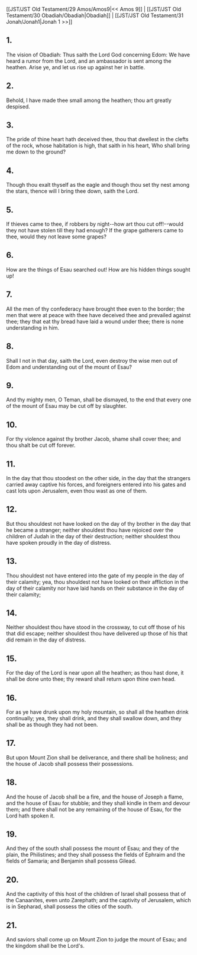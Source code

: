 [[JST/JST Old Testament/29 Amos/Amos9|<< Amos 9]] | [[JST/JST Old Testament/30 Obadiah/Obadiah|Obadiah]] | [[JST/JST Old Testament/31 Jonah/Jonah1|Jonah 1 >>]]
## 1.
The vision of Obadiah: Thus saith the Lord God concerning Edom: We have heard a rumor from the Lord, and an ambassador is sent among the heathen. Arise ye, and let us rise up against her in battle.
## 2.
Behold, I have made thee small among the heathen; thou art greatly despised.
## 3.
The pride of thine heart hath deceived thee, thou that dwellest in the clefts of the rock, whose habitation is high, that saith in his heart, Who shall bring me down to the ground?
## 4.
Though thou exalt thyself as the eagle and though thou set thy nest among the stars, thence will I bring thee down, saith the Lord.
## 5.
If thieves came to thee, if robbers by night\--how art thou cut off!\--would they not have stolen till they had enough? If the grape gatherers came to thee, would they not leave some grapes?
## 6.
How are the things of Esau searched out! How are his hidden things sought up!
## 7.
All the men of thy confederacy have brought thee even to the border; the men that were at peace with thee have deceived thee and prevailed against thee; they that eat thy bread have laid a wound under thee; there is none understanding in him.
## 8.
Shall I not in that day, saith the Lord, even destroy the wise men out of Edom and understanding out of the mount of Esau?
## 9.
And thy mighty men, O Teman, shall be dismayed, to the end that every one of the mount of Esau may be cut off by slaughter.
## 10.
For thy violence against thy brother Jacob, shame shall cover thee; and thou shalt be cut off forever.
## 11.
In the day that thou stoodest on the other side, in the day that the strangers carried away captive his forces, and foreigners entered into his gates and cast lots upon Jerusalem, even thou wast as one of them.
## 12.
But thou shouldest not have looked on the day of thy brother in the day that he became a stranger; neither shouldest thou have rejoiced over the children of Judah in the day of their destruction; neither shouldest thou have spoken proudly in the day of distress.
## 13.
Thou shouldest not have entered into the gate of my people in the day of their calamity; yea, thou shouldest not have looked on their affliction in the day of their calamity nor have laid hands on their substance in the day of their calamity;
## 14.
Neither shouldest thou have stood in the crossway, to cut off those of his that did escape; neither shouldest thou have delivered up those of his that did remain in the day of distress.
## 15.
For the day of the Lord is near upon all the heathen; as thou hast done, it shall be done unto thee; thy reward shall return upon thine own head.
## 16.
For as ye have drunk upon my holy mountain, so shall all the heathen drink continually; yea, they shall drink, and they shall swallow down, and they shall be as though they had not been.
## 17.
But upon Mount Zion shall be deliverance, and there shall be holiness; and the house of Jacob shall possess their possessions.
## 18.
And the house of Jacob shall be a fire, and the house of Joseph a flame, and the house of Esau for stubble; and they shall kindle in them and devour them; and there shall not be any remaining of the house of Esau, for the Lord hath spoken it.
## 19.
And they of the south shall possess the mount of Esau; and they of the plain, the Philistines; and they shall possess the fields of Ephraim and the fields of Samaria; and Benjamin shall possess Gilead.
## 20.
And the captivity of this host of the children of Israel shall possess that of the Canaanites, even unto Zarephath; and the captivity of Jerusalem, which is in Sepharad, shall possess the cities of the south.
## 21.
And saviors shall come up on Mount Zion to judge the mount of Esau; and the kingdom shall be the Lord\'s.

